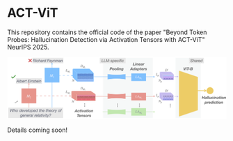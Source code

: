 # ACT-ViT

This repository contains the official code of the paper "Beyond Token Probes: Hallucination Detection via Activation Tensors with ACT-ViT" NeurIPS 2025.

![Tease Figure](figures/tease.png)

Details coming soon!